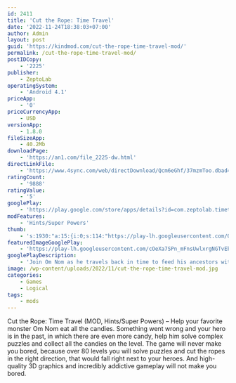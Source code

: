 ```yaml
---
id: 2411
title: 'Cut the Rope: Time Travel'
date: '2022-11-24T18:38:03+07:00'
author: Admin
layout: post
guid: 'https://kindmod.com/cut-the-rope-time-travel-mod/'
permalink: /cut-the-rope-time-travel-mod/
postIDCopy:
    - '2225'
publisher:
    - ZeptoLab
operatingSystem:
    - 'Android 4.1'
priceApp:
    - '0'
priceCurrencyApp:
    - USD
versionApp:
    - 1.8.0
fileSizeApp:
    - 40.2Mb
downloadPage:
    - 'https://an1.com/file_2225-dw.html'
directLinkFile:
    - 'https://www.4sync.com/web/directDownload/Qcm6eGhf/37mzmToo.dbad45ecfbd771e5f3ef76cd2b54fa56'
ratingCount:
    - '9888'
ratingValue:
    - '5'
googlePlay:
    - 'https://play.google.com/store/apps/details?id=com.zeptolab.timetravel.free.google'
modFeatures:
    - 'Hints/Super Powers'
thumb:
    - 's:1930:"a:15:{i:0;s:114:"https://play-lh.googleusercontent.com/Q-3efIvtgvFv6f7KERs0GXXhQsGs8GRvMAMsyhLv85diCNMspJLPGUNUqjhe0_ShNQ=w526-h296";i:1;s:115:"https://play-lh.googleusercontent.com/aaEYVeS0Z5q-SJQp5OTLLG6Kngjz705dSyPTgs4bCrOEmLn2-81X9zEGe5Mbb3xKHEk=w526-h296";i:2;s:116:"https://play-lh.googleusercontent.com/ZUZAqfUHZmifH5-YL7hAU2cmPc6sgzDpVPBj7mxlCvDnTJ2-cMAzggpPY13N1dRBf4Ls=w526-h296";i:3;s:116:"https://play-lh.googleusercontent.com/vh0Y6vWWAEqxFuGLXxFQdVnW-YposbCawPG9jZdnIksqbOmz9AQh9Ub0vVg9KlziXbWa=w526-h296";i:4;s:114:"https://play-lh.googleusercontent.com/u6qmP1N32omZT_BZzvhbGHk79EOP1VjCS86EdtCGOPdUzEucxgfvHPztU3c3B8Vv3A=w526-h296";i:5;s:116:"https://play-lh.googleusercontent.com/2WN3KbTYWxth4oQ_Xa8mPVP_mW0BTDvFP7ohKjxkGkhdw5scs7VkVJhx19R9ruU1oBGe=w526-h296";i:6;s:114:"https://play-lh.googleusercontent.com/1FAv8gW3wgP-nbq4XK3WOw-y3lyaiAAAxTLhIMtXLiSmkcX2do0XZP7RVALfrmMJAQ=w526-h296";i:7;s:115:"https://play-lh.googleusercontent.com/7lPK5voZBf9xzGDtZ_T0mTc27uBLiImaKZCo6M2LeS6u6OjWOOQU_dONMAwjq12Gz4U=w526-h296";i:8;s:114:"https://play-lh.googleusercontent.com/Su1IXPiAIPRD9dN1hMZgdtV7uCRzw4lLFgVMNavXyNY8atENeMo0tgVSHLpo6g8QrQ=w526-h296";i:9;s:116:"https://play-lh.googleusercontent.com/0Zta8bcDwsNGJo6pZFM_ZYmZG5MFVQUNj3J1O4XtNLCugNpDP7PZ3KSYyNPQzIyioMn3=w526-h296";i:10;s:114:"https://play-lh.googleusercontent.com/pWv575gilKnFstWypUYMTePn5aoRA0N838-1QMbGnhQJpOXp5H8Mi2Y8gcOXT-uSHA=w526-h296";i:11;s:115:"https://play-lh.googleusercontent.com/dxCd_GMusHunIIS_8l-vFwrGCaqzGsDIH-p00P4IySSRW104byhwVuBxbDL0jYNR6_k=w526-h296";i:12;s:114:"https://play-lh.googleusercontent.com/WHOnrB8UI_Y9X1leHa0fSfgfZO4Kr3q-ZeVJxIvHRw6_wI6ih1ybbzEqzxDnjniIow=w526-h296";i:13;s:115:"https://play-lh.googleusercontent.com/h1MLNTfTnBmSLvaiZH54kTqoScF7iMP1OFuIi6Qa6lZQ8rVYPyzZFkxF3E7hdNxABEI=w526-h296";i:14;s:115:"https://play-lh.googleusercontent.com/k1nhyJoVA8Hl_3TwNfGHe_8PD7su9VTSUDo4boe6SPYuqVJNJjdmE9iXSrfVKbX68AE=w526-h296";}";'
featuredImageGooglePlay:
    - 'https://play-lh.googleusercontent.com/cOeXa7SPn_mFnsUwlxrgNGTvEbO2-vfk4QCRgtjq9DX8VbYG9mnELwsAo5ACOd7ywpIi'
googlePlayDescription:
    - 'Join Om Nom as he travels back in time to feed his ancestors with candy. Cut the Rope: Time Travel  is a completely new adventure filled with time-traveling, candy-crunching, physics-based action.Eager to learn more about Om Nom''s adventures? Watch "Om Nom Stories" cartoons and other amazing videos on our YouTube channel!.With two cute monsters to feed in each level, Cut the Rope: Time Travel is twice the fun but familiar to play. If you like Cut the Rope, you’ll love Cut the Rope: Time Travel!.'
image: /wp-content/uploads/2022/11/cut-the-rope-time-travel-mod.jpg
categories:
    - Games
    - Logical
tags:
    - mods
---
```


Cut the Rope: Time Travel (MOD, Hints/Super Powers) – Help your favorite monster Om Nom eat all the candies. Something went wrong and your hero is in the past, in which there are even more candy, help him solve complex puzzles and collect all the candies on the level. The game will never make you bored, because over 80 levels you will solve puzzles and cut the ropes in the right direction, that would fall right next to your heroes. And high-quality 3D graphics and incredibly addictive gameplay will not make you bored.